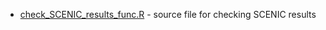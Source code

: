 * [check_SCENIC_results_func.R](SCENIC/check_SCENIC_results_func.R) - source file for checking SCENIC results
